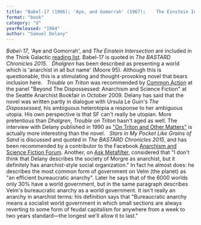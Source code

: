 ```yaml
---
title: "Babel-17 (1966); 'Aye, and Gomorrah' (1967);    The Einstein Intersection  (1967); Dhalgren (1974); Trouble  on Triton: An Ambiguous Heterotopia; or, Some Informal Remarks toward the Modular Calculus (1976;  originally entitled Triton); Stars in My Pocket Like Grains of Sand (1984)"
format: "book"
category: "d"
yearReleased: "1984"
author: "Samuel Delany"
---
```

_Babel-17_, 'Aye and Gomorrah',  and _The Einstein Intersection_ are included in the Think Galactic <a href="http://thinkgalactic.org/reading-lists/by-author/">reading list</a>.  Babel-17 is quoted in _The BASTARD Chronicles 2015_.
 
_Dhalgren_ has been described as  presenting a world which is 'anarchist in all but name' (Moore 95).  Although this is questionable, this is a stimulating and thought-provoking novel  that bears inclusion here.
 
_Trouble on Triton_ was recommended by  <a href="http://nwsfsnews.blogspot.com/2009/10/i-wanna-read-sf-anarchy.html"> Common Action</a> at the panel "Beyond The Dispossessed: Anarchism and Science  Fiction" at the Seattle Anarchist Bookfair in October 2009. Delany has said  that the novel was written partly in dialogue with Ursula Le Guin's _The  Dispossessed_, his ambiguous heterotopia a response to her ambiguous utopia.  His own perspective is that SF can't really be utopian. More pretentious  than _Dhalgren_, _Trouble on Triton_ hasn't aged as well. The  interview with Delany published in 1990 as <a href="http://www.depauw.edu/sfs/interviews/delany52interview.htm">"On Triton and Other Matters"</a> is actually more interesting than the  novel.
 
_Stars in My Pocket Like Grains of  Sand_ is discussed and quoted in _The BASTARD Chronicles 2015_, and has been recommended by a contributor to the Facebook <a href="https://www.facebook.com/groups/anarchismandsciencefiction/?ref=ts&amp;fref=ts"> Anarchism and Science Fiction Forum</a>. Another, on <a href="http://ask.metafilter.com/256904/No-More-Culture-Books-left-what-other-SF-is-like-Iain-Banks"> Ask Metafilter</a>, considered that "I don't think that Delany describes the  society of Morgre as anarchist, but it definitely has anarchist-style social  organization." In fact he almost does: he describes the most common form of  government on Velm (the planet) as "an efficient bureaucratic anarchy". Later he  says that of the 6000 worlds only 30% have a world government, but in the same  paragraph describes Velm's bureaucratic anarchy as a world government. It  isn't really an anarchy in anarchist terms: his definition says that  "Bureaucratic anarchy means a socialist world government in which small sections  are always reverting to some form of feudal capitalism for anywhere from a week  to two years standard—the longest we'll allow it to last."
